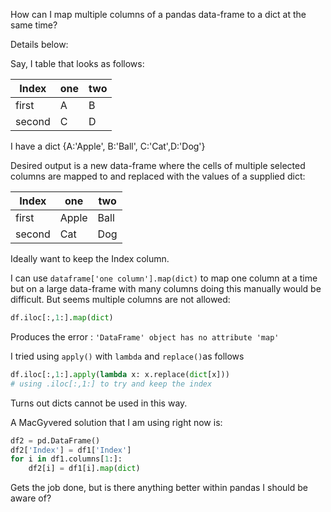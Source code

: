 How can I map multiple columns of a pandas data-frame to a dict at the same time?

Details below:

Say, I table that looks as follows:

| Index  | one | two |
| ------ | --- | --- |
| first  | A   | B   |
| second | C   | D   |

I have a dict {A:'Apple', B:'Ball', C:'Cat',D:'Dog'}

Desired output is a new data-frame where the cells of multiple selected columns are mapped to and replaced with the values of a supplied dict:

| Index  | one   | two  |
| ------ | ----- | ---- |
| first  | Apple | Ball |
| second | Cat   | Dog  |

Ideally want to keep the Index column.

I can use `dataframe['one column'].map(dict)` to map one column at a time but on a large data-frame with many columns doing this manually would be difficult. But seems multiple columns are not allowed:

```python
df.iloc[:,1:].map(dict)
```

Produces the error : `'DataFrame' object has no attribute 'map'`

I tried using `apply()`  with `lambda` and `replace()`as follows

```python
df.iloc[:,1:].apply(lambda x: x.replace(dict[x]))
# using .iloc[:,1:] to try and keep the index
```

Turns out dicts cannot be used in this way.

A  MacGyvered solution that I am using right now is:

```python
df2 = pd.DataFrame()
df2['Index'] = df1['Index']
for i in df1.columns[1:]:
    df2[i] = df1[i].map(dict)
```

Gets the job done, but is there anything better within pandas I should be aware of?
